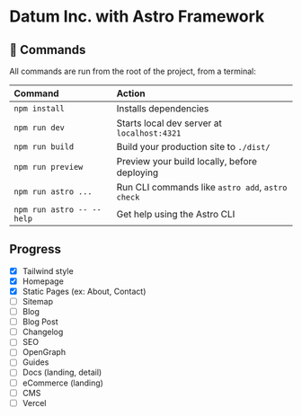 # Datum Inc. with Astro Framework


## 🧞 Commands

All commands are run from the root of the project, from a terminal:

| Command                   | Action                                           |
| :------------------------ | :----------------------------------------------- |
| `npm install`             | Installs dependencies                            |
| `npm run dev`             | Starts local dev server at `localhost:4321`      |
| `npm run build`           | Build your production site to `./dist/`          |
| `npm run preview`         | Preview your build locally, before deploying     |
| `npm run astro ...`       | Run CLI commands like `astro add`, `astro check` |
| `npm run astro -- --help` | Get help using the Astro CLI                     |


## Progress

- [x] Tailwind style
- [x] Homepage
- [x] Static Pages (ex: About, Contact)
- [ ] Sitemap
- [ ] Blog
- [ ] Blog Post
- [ ] Changelog
- [ ] SEO
- [ ] OpenGraph
- [ ] Guides
- [ ] Docs (landing, detail)
- [ ] eCommerce (landing)
- [ ] CMS
- [ ] Vercel

